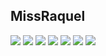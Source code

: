 ## MissRaquel
![](https://i8.fuskator.com/large/ablCsYiF-R5/Shaved-Curvy-Brunette-Miss-Raquel-with-Big-Tits-Wearing-Platform-High-Heels-1.jpg)
![](https://i8.fuskator.com/large/ablCsYiF-R5/Shaved-Curvy-Brunette-Miss-Raquel-with-Big-Tits-Wearing-Platform-High-Heels-2.jpg)
![](https://i8.fuskator.com/large/ablCsYiF-R5/Shaved-Curvy-Brunette-Miss-Raquel-with-Big-Tits-Wearing-Platform-High-Heels-3.jpg)
![](https://i8.fuskator.com/large/ablCsYiF-R5/Shaved-Curvy-Brunette-Miss-Raquel-with-Big-Tits-Wearing-Platform-High-Heels-4.jpg)
![](https://i8.fuskator.com/large/ablCsYiF-R5/Shaved-Curvy-Brunette-Miss-Raquel-with-Big-Tits-Wearing-Platform-High-Heels-5.jpg)
![](https://i8.fuskator.com/large/ablCsYiF-R5/Shaved-Curvy-Brunette-Miss-Raquel-with-Big-Tits-Wearing-Platform-High-Heels-7.jpg)
![](https://i8.fuskator.com/large/ablCsYiF-R5/Shaved-Curvy-Brunette-Miss-Raquel-with-Big-Tits-Wearing-Platform-High-Heels-11.jpg)
